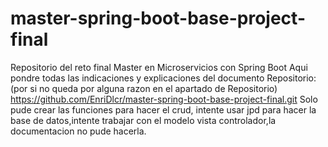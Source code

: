 # master-spring-boot-base-project-final
Repositorio del reto final Master en Microservicios con Spring Boot
Aqui pondre todas las indicaciones y explicaciones del documento
Repositorio: (por si no queda por alguna razon en el apartado de Repositorio)
https://github.com/EnriDlcr/master-spring-boot-base-project-final.git
Solo pude crear las funciones para hacer el crud, intente usar jpd para hacer la base de datos,intente trabajar con el modelo vista controlador,la documentacion no pude hacerla.

